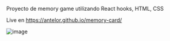 Proyecto de memory game utilizando React hooks, HTML, CSS

Live en https://antelor.github.io/memory-card/

![image](https://github.com/antelor/memory-card/assets/42157966/8f0146b8-196f-441d-a443-eafeea4a93dc)
